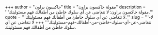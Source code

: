 +++
author = "جاكسون براون"
title = "مقولة جاكسون براون"
description = '''مقولة جاكسون براون: لا تتغاضى عن أي سلوك خاطئ من أطفالك فهم مسئوليتك.'''
quote = '''لا تتغاضى عن أي سلوك خاطئ من أطفالك فهم مسئوليتك.'''
slug = '''لا-تتغاضى-عن-أي-سلوك-خاطئ-من-أطفالك-فهم-مسئوليتك'''
+++
لا تتغاضى عن أي سلوك خاطئ من أطفالك فهم مسئوليتك.
